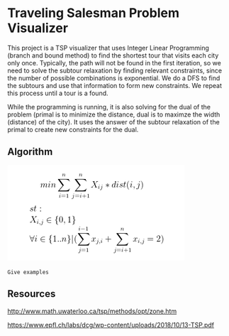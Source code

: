 # Traveling Salesman Problem Visualizer 

This project is a TSP visualizer that uses Integer Linear Programming (branch and bound method) to find the shortest tour that visits each city only once. Typically, the path will not be found in the first iteration, so we need to solve the subtour relaxation by finding relevant constraints, since the number of possible combinations is exponential. We do a DFS to find the subtours and use that information to form new constraints. We repeat this process until a tour is a found.

While the programming is running, it is also solving for the dual of the problem (primal is to minimize the distance, dual is to maximze the width (distance) of the city). It uses the answer of the subtour relaxation of the primal to create new constraints for the dual.

## Algorithm

![](primal_equation.PNG)
```
Give examples
```


## Resources
http://www.math.uwaterloo.ca/tsp/methods/opt/zone.htm

https://www.epfl.ch/labs/dcg/wp-content/uploads/2018/10/13-TSP.pdf



